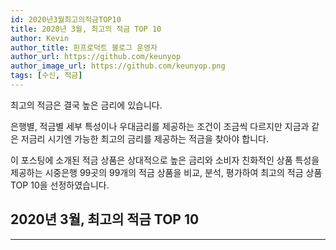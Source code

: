 ```yaml
---
id: 2020년3월최고의적금TOP10
title: 2020년 3월, 최고의 적금 TOP 10
author: Kevin
author_title: 핀프로덕트 블로그 운영자
author_url: https://github.com/keunyop
author_image_url: https://github.com/keunyop.png
tags: [수신, 적금]
---
```


최고의 적금은 결국 높은 금리에 있습니다.

은행별, 적금별 세부 특성이나 우대금리를 제공하는 조건이 조금씩 다르지만 지금과 같은 저금리 시기엔 가능한 최고의 금리를 제공하는 적금을 찾아야 합니다.

이 포스팅에 소개된 적금 상품은 상대적으로 높은 금리와 소비자 친화적인 상품 특성을 제공하는 시중은행 99곳의 99개의 적금 상품을 비교, 분석, 평가하여 최고의 적금 상품 TOP 10을 선정하였습니다.

<!--truncate-->

## 2020년 3월, 최고의 적금 TOP 10
---
